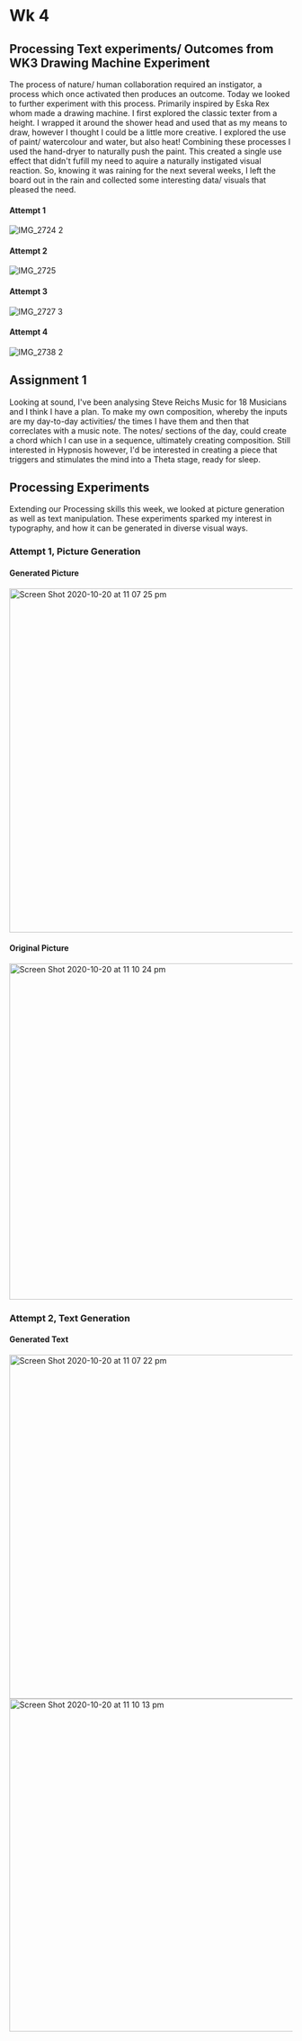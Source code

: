 <h1>Wk 4</h1> 
<h2>Processing Text experiments/ Outcomes from WK3 Drawing Machine Experiment</h2> 

The process of nature/ human collaboration required an instigator, a process which once activated then produces an outcome. Today we looked to further experiment with this process. Primarily inspired by Eska Rex whom made a drawing machine. I first explored the classic texter from a height. I wrapped it around the shower head and used that as my means to draw, however I thought I could be a little more creative. I explored the use of paint/ watercolour and water, but also heat! Combining these processes I used the hand-dryer to naturally push the paint. This created a single use effect that didn't fufill my need to aquire a naturally instigated visual reaction. So, knowing it was raining for the next several weeks, I left the board out in the rain and collected some interesting data/ visuals that pleased the need. 

<h4>Attempt 1</h4> 

![IMG_2724 2](https://user-images.githubusercontent.com/68719286/96593567-2df09980-1331-11eb-952c-a73ce54d586f.jpeg)

<h4>Attempt 2</h4> 

![IMG_2725](https://user-images.githubusercontent.com/68719286/96593604-377a0180-1331-11eb-85e6-5c1054630bd3.jpeg)

<h4>Attempt 3</h4> 

![IMG_2727 3](https://user-images.githubusercontent.com/68719286/96593608-39dc5b80-1331-11eb-8bde-cddcbfac9b47.jpeg)

<h4>Attempt 4</h4> 

![IMG_2738 2](https://user-images.githubusercontent.com/68719286/96593628-3e087900-1331-11eb-8207-02e2858fe93b.jpeg)

<h2>Assignment 1</h2> 

Looking at sound, I've been analysing Steve Reichs Music for 18 Musicians and I think I have a plan. To make my own composition, whereby the inputs are my day-to-day activities/ the times I have them and then that correclates with a music note. The notes/ sections of the day, could create a chord which I can use in a sequence, ultimately creating composition. Still interested in Hypnosis however, I'd be interested in creating a piece that triggers and stimulates the mind into a Theta stage, ready for sleep. 

<h2>Processing Experiments</h2> 
Extending our Processing skills this week, we looked at picture generation as well as text manipulation. These experiments sparked my interest in typography, and how it can be generated in diverse visual ways. 

<h3>Attempt 1, Picture Generation</h3> 

<h4>Generated Picture</h4>

<img width="612" alt="Screen Shot 2020-10-20 at 11 07 25 pm" src="https://user-images.githubusercontent.com/68719286/96597575-86c23100-1335-11eb-8fc9-d3d46ebbbe99.png">

<h4>Original Picture</h4> 

<img width="598" alt="Screen Shot 2020-10-20 at 11 10 24 pm" src="https://user-images.githubusercontent.com/68719286/96597578-87f35e00-1335-11eb-9140-034bc57bdd6a.png">

<h3>Attempt 2, Text Generation</h3> 

<h4>Generated Text</h4>

<img width="612" alt="Screen Shot 2020-10-20 at 11 07 22 pm" src="https://user-images.githubusercontent.com/68719286/96597547-82961380-1335-11eb-852e-63712601b158.png">

<img width="592" alt="Screen Shot 2020-10-20 at 11 10 13 pm" src="https://user-images.githubusercontent.com/68719286/96597567-86299a80-1335-11eb-918b-1cc5ac0f4413.png">

